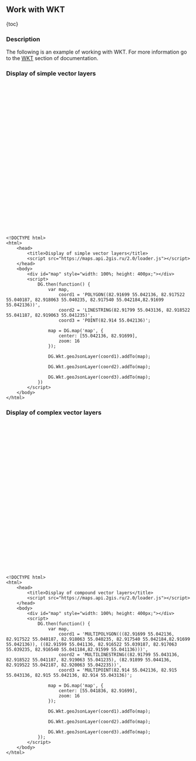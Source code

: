 ## Work with WKT

{toc}

### Description

The following is an example of working with WKT.
For more information go to the <a href="/doc/maps/en/manual/dg-wkt">WKT</a> section of documentation.

### Display of simple vector layers

<script src="https://maps.api.2gis.ru/2.0/loader.js"></script>
<div id="map" style="width: 100%; height: 400px;"></div>
<script>
    DG.then(function() {
        var map,
            coord1 = 'POLYGON((82.91699 55.042136, 82.917522 55.040187, 82.918063 55.040235, 82.917540 55.042184,82.91699 55.042136))',
            coord2 = 'LINESTRING(82.91799 55.043136, 82.918522 55.041187, 82.919063 55.041235)',
            coord3 = 'POINT(82.914 55.042136)';

        map = DG.map('map', {
            center: [55.042136, 82.91699],
            zoom: 16
        });

        DG.Wkt.geoJsonLayer(coord1).addTo(map);

        DG.Wkt.geoJsonLayer(coord2).addTo(map);

        DG.Wkt.geoJsonLayer(coord3).addTo(map);
    })
</script>

    <!DOCTYPE html>
    <html>
        <head>
            <title>Display of simple vector layers</title>
            <script src="https://maps.api.2gis.ru/2.0/loader.js"></script>
        </head>
        <body>
            <div id="map" style="width: 100%; height: 400px;"></div>
            <script>
                DG.then(function() {
                    var map,
                        coord1 = 'POLYGON((82.91699 55.042136, 82.917522 55.040187, 82.918063 55.040235, 82.917540 55.042184,82.91699 55.042136))',
                        coord2 = 'LINESTRING(82.91799 55.043136, 82.918522 55.041187, 82.919063 55.041235)',
                        coord3 = 'POINT(82.914 55.042136)';

                    map = DG.map('map', {
                        center: [55.042136, 82.91699],
                        zoom: 16
                    });

                    DG.Wkt.geoJsonLayer(coord1).addTo(map);

                    DG.Wkt.geoJsonLayer(coord2).addTo(map);

                    DG.Wkt.geoJsonLayer(coord3).addTo(map);
                })
            </script>
        </body>
    </html>

### Display of complex vector layers

<div id="map1" style="width: 100%; height: 400px;"></div>
<script>
    DG.then(function() {
        var map = DG.map('map1', {
            center: [55.041836, 82.91699],
            zoom: 16
        });

        DG.Wkt.geoJsonLayer('MULTIPOLYGON(((82.91699 55.042136, 82.917522 55.040187, 82.918063 55.040235, 82.917540 55.042184,82.91699 55.042136)), ((82.91599 55.041136, 82.916522 55.039187, 82.917063 55.039235, 82.916540 55.041184,82.91599 55.041136)))').addTo(map);
        DG.Wkt.geoJsonLayer('MULTILINESTRING((82.91799 55.043136, 82.918522 55.041187, 82.919063 55.041235), (82.91899 55.044136, 82.919522 55.042187, 82.920063 55.042235))').addTo(map);
        DG.Wkt.geoJsonLayer('MULTIPOINT(82.914 55.042136, 82.915 55.043136, 82.915 55.042136, 82.914 55.043136)').addTo(map);
    });
</script>

    <!DOCTYPE html>
    <html>
        <head>
            <title>Display of compound vector layers</title>
            <script src="https://maps.api.2gis.ru/2.0/loader.js"></script>
        </head>
        <body>
            <div id="map" style="width: 100%; height: 400px;"></div>
            <script>
                DG.then(function() {
                    var map,
                        coord1 = 'MULTIPOLYGON(((82.91699 55.042136, 82.917522 55.040187, 82.918063 55.040235, 82.917540 55.042184,82.91699 55.042136)), ((82.91599 55.041136, 82.916522 55.039187, 82.917063 55.039235, 82.916540 55.041184,82.91599 55.041136)))',
                        coord2 = 'MULTILINESTRING((82.91799 55.043136, 82.918522 55.041187, 82.919063 55.041235), (82.91899 55.044136, 82.919522 55.042187, 82.920063 55.042235))',
                        coord3 = 'MULTIPOINT(82.914 55.042136, 82.915 55.043136, 82.915 55.042136, 82.914 55.043136)';

                    map = DG.map('map', {
                        center: [55.041836, 82.91699],
                        zoom: 16
                    });

                    DG.Wkt.geoJsonLayer(coord1).addTo(map);

                    DG.Wkt.geoJsonLayer(coord2).addTo(map);

                    DG.Wkt.geoJsonLayer(coord3).addTo(map);
                });
            </script>
        </body>
    </html>
